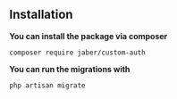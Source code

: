 ## Installation

**You can install the package via composer**

`composer require jaber/custom-auth`

**You can run the migrations with**

`php artisan migrate`
